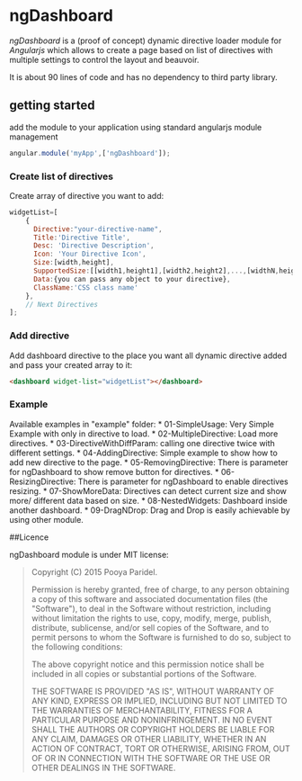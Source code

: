 # ngDashboard

*ngDashboard* is a (proof of concept) dynamic directive loader module for *Angularjs* which allows to create a page based on list of directives with multiple settings to control the layout and beauvoir.

It is about 90 lines of code and has no dependency to third party library.

## getting started

add the module to your application using standard angularjs module management
```javascript
angular.module('myApp',['ngDashboard']);
```
### Create list of directives

Create array of directive you want to add:

```javascript
widgetList=[
    {
      Directive:"your-directive-name",
      Title:'Directive Title',
      Desc: 'Directive Description',
      Icon: 'Your Directive Icon',
      Size:[width,height],
      SupportedSize:[[width1,height1],[width2,height2],...,[widthN,heightN]],
      Data:{you can pass any object to your directive},
      ClassName:'CSS class name'
    },
    // Next Directives
];

```

### Add directive

Add dashboard directive to the place you want all dynamic directive added and pass your created array to it:

```html
<dashboard widget-list="widgetList"></dashboard>
```

### Example

Available examples in "example" folder:
    * 01-SimpleUsage: Very Simple Example with only in directive to load.
    * 02-MultipleDirective: Load more directives.
    * 03-DirectiveWithDiffParam: calling one directive twice with different settings.
    * 04-AddingDirective: Simple example to show how to add new directive to the page.
    * 05-RemovingDirective: There is parameter for ngDashboard to show remove button for directives.
    * 06-ResizingDirective: There is parameter for ngDashboard to enable directives resizing.
    * 07-ShowMoreData: Directives can detect current size and show more/ different data based on size.
    * 08-NestedWidgets: Dashboard inside another dashboard.
    * 09-DragNDrop: Drag and Drop is easily achievable by using other module.


##Licence

ngDashboard module is under MIT license:

> Copyright (C) 2015 Pooya Paridel.
>
> Permission is hereby granted, free of charge, to any person
> obtaining a copy of this software and associated documentation files
> (the "Software"), to deal in the Software without restriction,
> including without limitation the rights to use, copy, modify, merge,
> publish, distribute, sublicense, and/or sell copies of the Software,
> and to permit persons to whom the Software is furnished to do so,
> subject to the following conditions:
>
> The above copyright notice and this permission notice shall be
> included in all copies or substantial portions of the Software.
>
> THE SOFTWARE IS PROVIDED "AS IS", WITHOUT WARRANTY OF ANY KIND,
> EXPRESS OR IMPLIED, INCLUDING BUT NOT LIMITED TO THE WARRANTIES OF
> MERCHANTABILITY, FITNESS FOR A PARTICULAR PURPOSE AND
> NONINFRINGEMENT. IN NO EVENT SHALL THE AUTHORS OR COPYRIGHT HOLDERS
> BE LIABLE FOR ANY CLAIM, DAMAGES OR OTHER LIABILITY, WHETHER IN AN
> ACTION OF CONTRACT, TORT OR OTHERWISE, ARISING FROM, OUT OF OR IN
> CONNECTION WITH THE SOFTWARE OR THE USE OR OTHER DEALINGS IN THE
> SOFTWARE.
